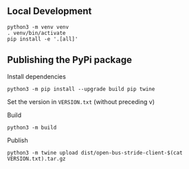 ## Local Development

```
python3 -m venv venv
. venv/bin/activate
pip install -e '.[all]'
```

## Publishing the PyPi package

Install dependencies

```
python3 -m pip install --upgrade build pip twine
```

Set the version in `VERSION.txt` (without preceding v)

Build

```
python3 -m build
```

Publish

```
python3 -m twine upload dist/open-bus-stride-client-$(cat VERSION.txt).tar.gz
```
